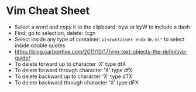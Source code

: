 # Vim Cheat Sheet

- Select a word and copy it to the clipboard: byw or byW to include a dash
- Find, go to selection, delete: /cgn
- Select inside any type of container: `vi<container end>` ie. `vi"` to select inside double quotes
- https://blog.carbonfive.com/2011/10/17/vim-text-objects-the-definitive-guide/
- To delete forward up to character 'X' type dtX
- To delete forward through character 'X' type dfX
- To delete backward up to character 'X' type dTX
- To delete backward through character 'X' type dFX
